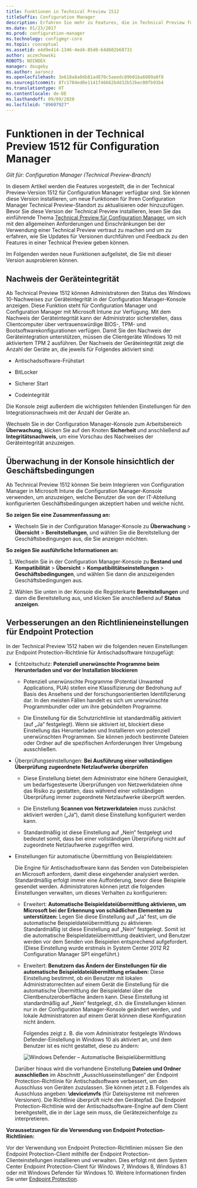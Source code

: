 ```yaml
---
title: Funktionen in Technical Preview 1512
titleSuffix: Configuration Manager
description: Erfahren Sie mehr zu Features, die in Technical Preview für Configuration Manager-Version 1512 zur Verfügung stehen.
ms.date: 01/23/2017
ms.prod: configuration-manager
ms.technology: configmgr-core
ms.topic: conceptual
ms.assetid: e4d9e414-1346-4ed4-85d0-64d602b68731
author: aczechowski
ROBOTS: NOINDEX
manager: dougeby
ms.author: aaroncz
ms.openlocfilehash: 3e618a8a0db81ad870c5aeedc89b01ba6089a0f8
ms.sourcegitcommit: 8fc1704ed0e1141f46662bdd32b52bec00fb93b4
ms.translationtype: HT
ms.contentlocale: de-DE
ms.lasthandoff: 09/09/2020
ms.locfileid: "89607927"
---
```

# <a name="capabilities-in-technical-preview-1512-for-configuration-manager"></a>Funktionen in der Technical Preview 1512 für Configuration Manager

*Gilt für: Configuration Manager (Technical Preview-Branch)*

In diesem Artikel werden die Features vorgestellt, die in der Technical Preview-Version 1512 für Configuration Manager verfügbar sind. Sie können diese Version installieren, um neue Funktionen für Ihren Configuration Manager Technical Preview-Standort zu aktualisieren oder hinzuzufügen. Bevor Sie diese Version der Technical Preview installieren, lesen Sie das einführende Thema [Technical Preview für Configuration Manager](technical-preview.md), um sich mit den allgemeinen Anforderungen und Einschränkungen bei der Verwendung einer Technical Preview vertraut zu machen und um zu erfahren, wie Sie Updates für Versionen durchführen und Feedback zu den Features in einer Technical Preview geben können.  

 Im Folgenden werden neue Funktionen aufgelistet, die Sie mit dieser Version ausprobieren können.  

##  <a name="device-health-attestation"></a><a name="bkmk_devicehealth"></a> Nachweis der Geräteintegrität  
 Ab Technical Preview 1512 können Administratoren den Status des Windows 10-Nachweises zur Geräteintegrität in der Configuration Manager-Konsole anzeigen.  Diese Funktion steht für Configuration Manager und Configuration Manager mit Microsoft Intune zur Verfügung. Mit dem Nachweis der Geräteintegrität kann der Administrator sicherstellen, dass Clientcomputer über vertrauenswürdige BIOS-, TPM- und Bootsoftwarekonfigurationen verfügen. Damit Sie den Nachweis der Geräteintegration unterstützen, müssen die Clientgeräte Windows 10 mit aktiviertem TPM 2 ausführen. Der Nachweis der Geräteintegrität zeigt die Anzahl der Geräte an, die jeweils für Folgendes aktiviert sind:  

-   Antischadsoftware-Frühstart  

-   BitLocker  

-   Sicherer Start  

-   Codeintegrität  

Die Konsole zeigt außerdem die wichtigsten fehlenden Einstellungen für den Integrationsnachweis mit der Anzahl der Geräte an.  

Wechseln Sie in der Configuration Manager-Konsole zum Arbeitsbereich **Überwachung**, klicken Sie auf den Knoten **Sicherheit** und anschließend auf **Integritätsnachweis**, um eine Vorschau des Nachweises der Geräteintegrität anzuzeigen.  

##  <a name="in-console-monitoring-for-terms-and-conditions"></a><a name="bkmk_viewterms"></a> Überwachung in der Konsole hinsichtlich der Geschäftsbedingungen  
Ab Technical Preview 1512 können Sie beim Integrieren von Configuration Manager in Microsoft Intune die Configuration Manager-Konsole verwenden, um anzuzeigen, welche Benutzer die von der IT-Abteilung konfigurierten Geschäftsbedingungen akzeptiert haben und welche nicht.  

**So zeigen Sie eine Zusammenfassung an:**  

-   Wechseln Sie in der Configuration Manager-Konsole zu **Überwachung** > **Übersicht** > **Bereitstellungen**, und wählen Sie die Bereitstellung der Geschäftsbedingungen aus, die Sie anzeigen möchten.  

**So zeigen Sie ausführliche Informationen an:**  

1.  Wechseln Sie in der Configuration Manager-Konsole zu **Bestand und Kompatibilität** > **Übersicht** > **Kompatibilitätseinstellungen** > **Geschäftsbedingungen**, und wählen Sie dann die anzuzeigenden Geschäftsbedingungen aus.  

2.  Wählen Sie unten in der Konsole die Registerkarte **Bereitstellungen** und dann die Bereitstellung aus, und klicken Sie anschließend auf **Status anzeigen**.  

##  <a name="improvements-to-endpoint-protection-policy-settings"></a><a name="bkmk_EPpolicy"></a> Verbesserungen an den Richtlinieneinstellungen für Endpoint Protection  
In der Technical Preview 1512 haben wir die folgenden neuen Einstellungen zur Endpoint Protection-Richtlinie für Antischadsoftware hinzugefügt:  

-   Echtzeitschutz: **Potenziell unerwünschte Programme beim Herunterladen und vor der Installation blockieren**  

    -   Potenziell unerwünschte Programme (Potential Unwanted Applications, PUA) stellen eine Klassifizierung der Bedrohung auf Basis des Ansehens und der forschungsorientierten Identifizierung dar. In den meisten Fällen handelt es sich um unerwünschte Programmbundler oder um ihre gebündelten Programme.  

    -   Die Einstellung für die Schutzrichtlinie ist standardmäßig aktiviert (auf „Ja“ festgelegt). Wenn sie aktiviert ist, blockiert diese Einstellung das Herunterladen und Installieren von potenziell unerwünschten Programmen. Sie können jedoch bestimmte Dateien oder Ordner auf die spezifischen Anforderungen Ihrer Umgebung ausschließen.  

-   Überprüfungseinstellungen: **Bei Ausführung einer vollständigen Überprüfung zugeordnete Netzlaufwerke überprüfen**  

    -   Diese Einstellung bietet dem Administrator eine höhere Genauigkeit, um bedarfsgesteuerte Überprüfungen von Netzwerkdateien ohne das Risiko zu gestatten, dass während einer vollständigen Überprüfung immer zugeordnete Netzlaufwerke überprüft werden.  

    -   Die Einstellung **Scannen von Netzwerkdateien** muss zunächst aktiviert werden („Ja“), damit diese Einstellung konfiguriert werden kann.  

    -   Standardmäßig ist diese Einstellung auf „Nein“ festgelegt und bedeutet somit, dass bei einer vollständigen Überprüfung nicht auf zugeordnete Netzlaufwerke zugegriffen wird.  

-   Einstellungen für automatische Übermittlung von Beispieldateien:  

     Die Engine für Antischadsoftware kann das Senden von Dateibeispielen an Microsoft anfordern, damit diese eingehender analysiert werden. Standardmäßig erfolgt immer eine Aufforderung, bevor diese Beispiele gesendet werden. Administratoren können jetzt die folgenden Einstellungen verwalten, um dieses Verhalten zu konfigurieren:  

    -   Erweitert: **Automatische Beispieldateiübermittlung aktivieren, um Microsoft bei der Erkennung von schädlichen Elementen zu unterstützen:**  Legen Sie diese Einstellung auf „Ja“ fest, um die automatische Beispieldateiübermittlung zu aktivieren. Standardmäßig ist diese Einstellung auf „Nein“ festgelegt. Somit ist die automatische Beispieldateiübermittlung deaktiviert, und Benutzer werden vor dem Senden von Beispielen entsprechend aufgefordert.   (Diese Einstellung wurde erstmals in System Center 2012 R2 Configuration Manager SP1 eingeführt.)  

    -   Erweitert: **Benutzern das Ändern der Einstellungen für die automatische Beispieldateiübermittlung erlauben:** Diese Einstellung bestimmt, ob ein Benutzer mit lokalen Administratorrechten auf einem Gerät die Einstellung für die automatische Übermittlung der Beispieldatei über die Clientbenutzeroberfläche ändern kann. Diese Einstellung ist standardmäßig auf „Nein“ festgelegt, d.h. die Einstellungen können nur in der Configuration Manager-Konsole geändert werden, und lokale Administratoren auf einem Gerät können diese Konfiguration nicht ändern.  

         Folgendes zeigt z. B. die vom Administrator festgelegte Windows Defender-Einstellung in Windows 10 als aktiviert an, und dem Benutzer ist es nicht gestattet, diese zu ändern:  

         ![Windows Defender – Automatische Beispielübermittlung](../../core/get-started/media/TechRef_WinDefender.png)  

    Darüber hinaus wird die vorhandene Einstellung **Dateien und Ordner ausschließen** im Abschnitt „Ausschlusseinstellungen“ der Endpoint Protection-Richtlinie für Antischadsoftware verbessert, um den Ausschluss von Geräten zuzulassen. Sie können jetzt z.B. Folgendes als Ausschluss angeben: **\device\mvfs** (für Dateisysteme mit mehreren Versionen). Die Richtlinie überprüft nicht den Gerätepfad. Die Endpoint Protection-Richtlinie wird der Antischadsoftware-Engine auf dem Client bereitgestellt, die in der Lage sein muss, die Gerätezeichenfolge zu interpretieren.  

**Voraussetzungen für die Verwendung von Endpoint Protection-Richtlinien:**  

Vor der Verwendung von Endpoint Protection-Richtlinien müssen Sie den Endpoint Protection-Client mithilfe der Endpoint Protection-Clienteinstellungen installieren und verwalten. Dies erfolgt mit dem System Center Endpoint Protection-Client für Windows 7, Windows 8, Windows 8.1 oder mit Windows Defender für Windows 10. Weitere Informationen finden Sie unter [Endpoint Protection](../../protect/deploy-use/endpoint-protection.md).  
